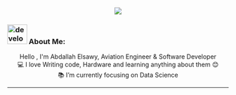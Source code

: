 <h1 align="center">
  <a href="https://git.io/typing-svg">
    <img src="https://readme-typing-svg.herokuapp.com/?lines=Hello,I`m+Abdo+Eisa;Nice+to+meet+you+%F0%9F%91%8B&center=true&size=30">
  </a>
</h1>
   
###  <img src="/images/Developer.gif" alt="developer gif"  height="45px">  About Me:
<p align="center">
  Hello , I'm Abdallah Elsawy, Aviation Engineer & Software Developer 
  <br>
  💻 I love Writing code, Hardware and learning anything about them 😊
  <br>
  📚 I’m currently focusing on Data Science 
</p>
<hr>
<a href="https://github.com/soumyajit4419/soumyajit4419/blob/master/thoughtworks-gif_dribbble.gif?raw=true"></a>
